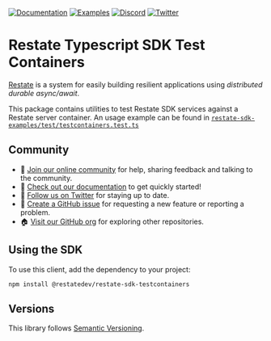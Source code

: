 [![Documentation](https://img.shields.io/badge/doc-reference-blue)](https://docs.restate.dev)
[![Examples](https://img.shields.io/badge/view-examples-blue)](https://github.com/restatedev/examples)
[![Discord](https://img.shields.io/discord/1128210118216007792?logo=discord)](https://discord.gg/skW3AZ6uGd)
[![Twitter](https://img.shields.io/twitter/follow/restatedev.svg?style=social&label=Follow)](https://twitter.com/intent/follow?screen_name=restatedev)

# Restate Typescript SDK Test Containers

[Restate](https://restate.dev/) is a system for easily building resilient applications using *distributed durable async/await*.

This package contains utilities to test Restate SDK services against a Restate server container.
An usage example can be found in [`restate-sdk-examples/test/testcontainers.test.ts`](../restate-sdk-examples/test/testcontainers.test.ts)

## Community

* 🤗️ [Join our online community](https://discord.gg/skW3AZ6uGd) for help, sharing feedback and talking to the community.
* 📖 [Check out our documentation](https://docs.restate.dev) to get quickly started!
* 📣 [Follow us on Twitter](https://twitter.com/restatedev) for staying up to date.
* 🙋 [Create a GitHub issue](https://github.com/restatedev/sdk-typescript/issues) for requesting a new feature or reporting a problem.
* 🏠 [Visit our GitHub org](https://github.com/restatedev) for exploring other repositories.

## Using the SDK

To use this client, add the dependency to your project:

```shell
npm install @restatedev/restate-sdk-testcontainers
```

## Versions

This library follows [Semantic Versioning](https://semver.org/).
